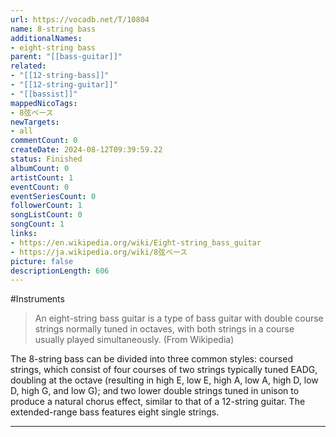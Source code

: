 ```yaml
---
url: https://vocadb.net/T/10804
name: 8-string bass
additionalNames: 
- eight-string bass
parent: "[[bass-guitar]]"
related:
- "[[12-string-bass]]"
- "[[12-string-guitar]]"
- "[[bassist]]"
mappedNicoTags:
- 8弦ベース
newTargets:
- all
commentCount: 0
createDate: 2024-08-12T09:39:59.22
status: Finished
albumCount: 0
artistCount: 1
eventCount: 0
eventSeriesCount: 0
followerCount: 1
songListCount: 0
songCount: 1
links: 
- https://en.wikipedia.org/wiki/Eight-string_bass_guitar
- https://ja.wikipedia.org/wiki/8弦ベース
picture: false
descriptionLength: 606
---
```


#Instruments

>An eight-string bass guitar is a type of bass guitar with double course strings normally tuned in octaves, with both strings in a course usually played simultaneously. (From Wikipedia)

The 8-string bass can be divided into three common styles: coursed strings, which consist of four courses of two strings typically tuned EADG, doubling at the octave (resulting in high E, low E, high A, low A, high D, low D, high G, and low G); and two lower double strings tuned in unison to produce a natural chorus effect, similar to that of a 12-string guitar. The extended-range bass features eight single strings.

---

